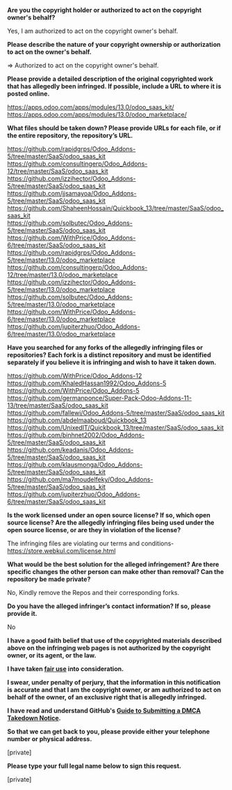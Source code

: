 **Are you the copyright holder or authorized to act on the copyright owner's behalf?**

Yes, I am authorized to act on the copyright owner's behalf.

**Please describe the nature of your copyright ownership or authorization to act on the owner's behalf.**

=> Authorized to act on the copyright owner's behalf.

**Please provide a detailed description of the original copyrighted work that has allegedly been infringed. If possible, include a URL to where it is posted online.**

https://apps.odoo.com/apps/modules/13.0/odoo_saas_kit/  
https://apps.odoo.com/apps/modules/13.0/odoo_marketplace/

**What files should be taken down? Please provide URLs for each file, or if the entire repository, the repository’s URL.**

https://github.com/rapidgrps/Odoo_Addons-5/tree/master/SaaS/odoo_saas_kit  
https://github.com/consultingerp/Odoo_Addons-12/tree/master/SaaS/odoo_saas_kit  
https://github.com/izzihector/Odoo_Addons-5/tree/master/SaaS/odoo_saas_kit  
https://github.com/jjsamayoa/Odoo_Addons-5/tree/master/SaaS/odoo_saas_kit  
https://github.com/ShaheenHossain/Quickbook_13/tree/master/SaaS/odoo_saas_kit  
https://github.com/solbutec/Odoo_Addons-5/tree/master/SaaS/odoo_saas_kit  
https://github.com/WithPrice/Odoo_Addons-6/tree/master/SaaS/odoo_saas_kit  
https://github.com/rapidgrps/Odoo_Addons-5/tree/master/13.0/odoo_marketplace  
https://github.com/consultingerp/Odoo_Addons-12/tree/master/13.0/odoo_marketplace  
https://github.com/izzihector/Odoo_Addons-5/tree/master/13.0/odoo_marketplace  
https://github.com/solbutec/Odoo_Addons-5/tree/master/13.0/odoo_marketplace  
https://github.com/WithPrice/Odoo_Addons-6/tree/master/13.0/odoo_marketplace    
https://github.com/jupiterzhuo/Odoo_Addons-6/tree/master/13.0/odoo_marketplace

**Have you searched for any forks of the allegedly infringing files or repositories? Each fork is a distinct repository and must be identified separately if you believe it is infringing and wish to have it taken down.**

https://github.com/WithPrice/Odoo_Addons-12  
https://github.com/KhaledHassan1992/Odoo_Addons-5  
https://github.com/WithPrice/Odoo_Addons-5  
https://github.com/germanponce/Super-Pack-Odoo-Addons-11-13/tree/master/SaaS/odoo_saas_kit  
https://github.com/fallewi/Odoo_Addons-5/tree/master/SaaS/odoo_saas_kit  
https://github.com/abdelmaaboud/Quickbook_13  
https://github.com/UnixedIT/Quickbook_13/tree/master/SaaS/odoo_saas_kit  
https://github.com/binhnet2002/Odoo_Addons-5/tree/master/SaaS/odoo_saas_kit  
https://github.com/keadanis/Odoo_Addons-5/tree/master/SaaS/odoo_saas_kit  
https://github.com/klausmonga/Odoo_Addons-5/tree/master/SaaS/odoo_saas_kit  
https://github.com/ma7moudelfeky/Odoo_Addons-5/tree/master/SaaS/odoo_saas_kit  
https://github.com/jupiterzhuo/Odoo_Addons-6/tree/master/SaaS/odoo_saas_kit  

**Is the work licensed under an open source license? If so, which open source license? Are the allegedly infringing files being used under the open source license, or are they in violation of the license?**

The infringing files are violating our terms and conditions- https://store.webkul.com/license.html

**What would be the best solution for the alleged infringement? Are there specific changes the other person can make other than removal? Can the repository be made private?**

No, Kindly remove the Repos and their corresponding forks.

**Do you have the alleged infringer’s contact information? If so, please provide it.**

No

**I have a good faith belief that use of the copyrighted materials described above on the infringing web pages is not authorized by the copyright owner, or its agent, or the law.**

**I have taken <a href="https://www.lumendatabase.org/topics/22">fair use</a> into consideration.**

**I swear, under penalty of perjury, that the information in this notification is accurate and that I am the copyright owner, or am authorized to act on behalf of the owner, of an exclusive right that is allegedly infringed.**

**I have read and understand GitHub's <a href="https://docs.github.com/articles/guide-to-submitting-a-dmca-takedown-notice/">Guide to Submitting a DMCA Takedown Notice</a>.**

**So that we can get back to you, please provide either your telephone number or physical address.**

[private]

**Please type your full legal name below to sign this request.**

[private]
